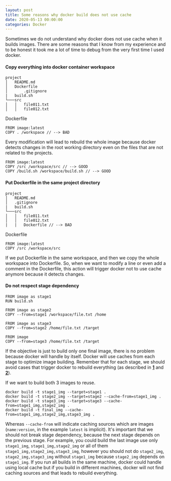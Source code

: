 ```yaml
---
layout: post
title: Some reasons why docker build does not use cache
date: 2020-05-13 00:00:00
categories: Docker
---
```

Sometimes we do not understand why docker does not use cache when it builds images. There are some reasons that I know from my experience and to be honest it took me a lot of time to debug from the very first time I used docker.


####  Copy everything into docker container workspace
```
project
│   README.md
│   Dockerfile    
│		.gitignore
|   build.sh
└───src
│   │   file011.txt
│   │   file012.txt
```

Dockerfile
```
FROM image:latest
COPY . /workspace // --> BAD
```
Every modification will lead to rebuild the whole image because docker detects changes in the root working directory even on the files that are not related to the projects.
```
FROM image:latest
COPY /src /workspace/src // --> GOOD
COPY /build.sh /workspace/build.sh // --> GOOD

```

####  Put Dockerfile in the same project directory
```
project
│   README.md    
│   .gitignore
|   build.sh
└───src
│   │   file011.txt
│   │   file012.txt
|   |   Dockerfile // --> BAD
```
Dockerfile
```
FROM image:latest
COPY /src /workspace/src
```
If we put Dockerfile in the same workspace, and then we copy the whole workspace into Dockerfile. So, when we want to modify a line or even add a comment in the Dockerfile, this action will trigger docker not to use cache anymore because it detects changes.

####  Do not respect stage dependency
```
FROM image as stage1
RUN build.sh

FROM image as stage2
COPY --from=stage1 /workspace/file.txt /home

FROM image as stage3
COPY --from=stage2 /home/file.txt /target

FROM image
COPY --from=stage3 /home/file.txt /target
```
If the objective is just to build only one final image, there is no problem because docker will handle by itself. Docker will use caches from each stage to optimize image building. Remember that for each stage, we should avoid cases that trigger docker to rebuild everything (as described in [**1**](#copy-everything-into-docker-container-workspace) and [**2**](#put-dockerfile-in-the-same-project-directory)).

If we want to build both 3 images to reuse.
```
docker build -t stage1_img --target=stage1 .
docker build -t stage2_img --target=stage2 --cache-from=stage1_img .
docker build -t stage3_img --target=stage3 --cache-from=stage1_img,stage2_img .
docker build -t final_img --cache-from=stage1_img,stage2_img,stage3_img .
```
Whereas `--cache-from` will indicate caching sources which are images (`name:version`, in the example `latest` is implicit). It's important that we should not break stage dependency, because the next stage depends on the previous stage. For example, you could build the last image use only `stage1_img`, `stage1_img,stage2_img` or all of them `stage1_img,stage2_img,stage3_img`, however you should not do `stage2_img`, `stage2_img,stage3_img` without `stage1_img` because `stage2_img` depends on `stage1_img`.
If you run all builds in the same machine, docker could handle using local cache but if you build in different machines, docker will not find caching sources and that leads to rebuild everything.
